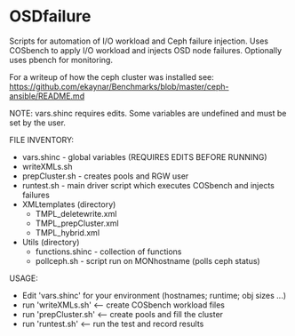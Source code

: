 # OSDfailure
Scripts for automation of I/O workload and Ceph failure injection.
Uses COSbench to apply I/O workload and injects OSD node failures.
Optionally uses pbench for monitoring.

For a writeup of how the ceph cluster was installed see:
 https://github.com/ekaynar/Benchmarks/blob/master/ceph-ansible/README.md

NOTE: vars.shinc requires edits. Some variables are undefined and must be set by the user.

FILE INVENTORY:
* vars.shinc - global variables (REQUIRES EDITS BEFORE RUNNING)
* writeXMLs.sh
* prepCluster.sh - creates pools and RGW user
* runtest.sh - main driver script which executes COSbench and injects failures
* XMLtemplates (directory)
  * TMPL_deletewrite.xml
  * TMPL_prepCluster.xml
  * TMPL_hybrid.xml
* Utils (directory)
  * functions.shinc - collection of functions
  * pollceph.sh - script run on MONhostname (polls ceph status)


USAGE:
* Edit 'vars.shinc' for your environment (hostnames; runtime; obj sizes ...)
* run 'writeXMLs.sh'    <-- create COSbench workload files
* run 'prepCluster.sh'    <-- create pools and fill the cluster
* run 'runtest.sh'    <-- run the test and record results

